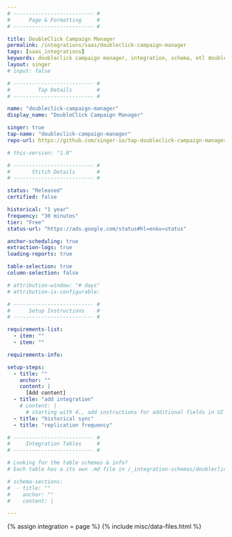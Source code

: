 ```yaml
---
# -------------------------- #
#      Page & Formatting     #
# -------------------------- #

title: DoubleClick Campaign Manager
permalink: /integrations/saas/doubleclick-campaign-manager
tags: [saas_integrations]
keywords: doubleclick campaign manager, integration, schema, etl doubleclick campaign manager, doubleclick campaign manageretl, doubleclick campaign manager schema
layout: singer
# input: false

# -------------------------- #
#         Tap Details        #
# -------------------------- #

name: "doubleclick-campaign-manager"
display_name: "DoubleClick Campaign Manager"

singer: true 
tap-name: "doubleclick-campaign-manager"
repo-url: https://github.com/singer-io/tap-doubleclick-campaign-manager

# this-version: "1.0"

# -------------------------- #
#       Stitch Details       #
# -------------------------- #

status: "Released"
certified: false

historical: "1 year"
frequency: "30 minutes"
tier: "Free"
status-url: "https://ads.google.com/status#hl=en&v=status"

anchor-scheduling: true
extraction-logs: true
loading-reports: true

table-selection: true
column-selection: false

# attribution-window: "# days"
# attribution-is-configurable: 

# -------------------------- #
#      Setup Instructions    #
# -------------------------- #

requirements-list:
  - item: ""
  - item: ""

requirements-info:

setup-steps:
  - title: ""
    anchor: ""
    content: |
      [Add content]
  - title: "add integration"
    # content: |
      # starting with 4., add instructions for additional fields in UI
  - title: "historical sync"
  - title: "replication frequency"

# -------------------------- #
#     Integration Tables     #
# -------------------------- #

# Looking for the table schemas & info?
# Each table has a its own .md file in /_integration-schemas/doubleclick-campaign-manager

# schema-sections:
#  - title: ""
#    anchor: ""
#    content: |

---
```

{% assign integration = page %}
{% include misc/data-files.html %}